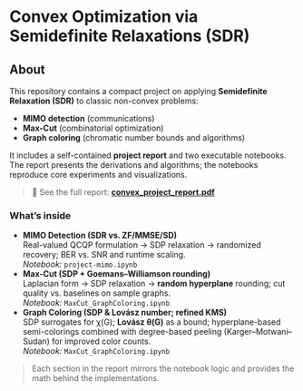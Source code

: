 # Convex Optimization via Semidefinite Relaxations (SDR)

## About
This repository contains a compact project on applying **Semidefinite Relaxation (SDR)** to classic non-convex problems:
- **MIMO detection** (communications)
- **Max-Cut** (combinatorial optimization)
- **Graph coloring** (chromatic number bounds and algorithms)

It includes a self-contained **project report** and two executable notebooks. The report presents the derivations and algorithms; the notebooks reproduce core experiments and visualizations.

> 📄 See the full report: **[convex_project_report.pdf](convex_project_report.pdf)**



### What’s inside 
- **MIMO Detection (SDR vs. ZF/MMSE/SD)**  
  Real-valued QCQP formulation → SDP relaxation → randomized recovery; BER vs. SNR and runtime scaling.  
  *Notebook:* `project-mimo.ipynb`
- **Max-Cut (SDP + Goemans–Williamson rounding)**  
  Laplacian form → SDP relaxation → **random hyperplane** rounding; cut quality vs. baselines on sample graphs.  
  *Notebook:* `MaxCut_GraphColoring.ipynb`
- **Graph Coloring (SDP & Lovász number; refined KMS)**  
  SDP surrogates for χ(G); **Lovász θ(G)** as a bound; hyperplane-based semi-colorings combined with degree-based peeling (Karger–Motwani–Sudan) for improved color counts.  
  *Notebook:* `MaxCut_GraphColoring.ipynb`

> Each section in the report mirrors the notebook logic and provides the math behind the implementations.

